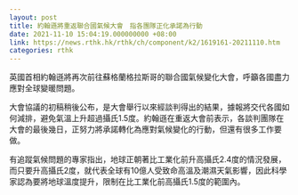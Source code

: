 ```yaml
---
layout: post
title: 約翰遜將重返聯合國氣候大會　指各團隊正化承諾為行動
date: 2021-11-10 15:04:19.000000000 +08:00
link: https://news.rthk.hk/rthk/ch/component/k2/1619161-20211110.htm
categories: rthk
---
```


英國首相約翰遜將再次前往蘇格蘭格拉斯哥的聯合國氣候變化大會，呼籲各國盡力應對全球變暖問題。

大會協議的初稿稍後公布，是大會舉行以來經談判得出的結果，據報將交代各國如何減排，避免氣溫上升超過攝氏1.5度。約翰遜在重返大會前表示，各談判團隊在大會的最後幾日，正努力將承諾轉化為應對氣候變化的行動，但還有很多工作要做。

有追蹤氣候問題的專家指出，地球正朝著比工業化前升高攝氏2.4度的情況發展，而只要升高攝氏2度，就代表全球有10億人受致命高溫及潮濕天氣影響，因此科學家認為要將地球溫度提升，限制在比工業化前高攝氏1.5度的範圍內。
